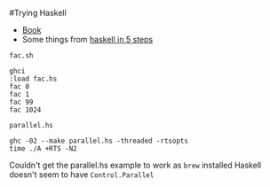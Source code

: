 #Trying Haskell
* [Book](http://book.realworldhaskell.org/)  
* Some things from [haskell in 5 steps](https://wiki.haskell.org/Haskell_in_5_steps)  

`fac.sh`
```
ghci  
:load fac.hs  
fac 0  
fac 1  
fac 99  
fac 1024
```
`parallel.hs`  
```
ghc -02 --make parallel.hs -threaded -rtsopts
time ./A +RTS -N2
```
Couldn't get the parallel.hs example to work as `brew` installed Haskell doesn't seem to have `Control.Parallel`

